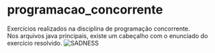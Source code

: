 # programacao_concorrente
Exercícios realizados na disciplina de programação concorrente. <br/>
Nos arquivos java principais, existe um cabeçalho com o enunciado do exercício resolvido.
![SADNESS](https://i.makeagif.com/media/3-31-2016/OMK53d.gif)
